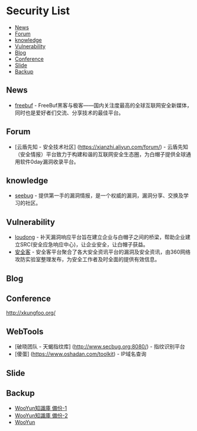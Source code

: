 # Security List

- [News](#News)
- [Forum](#Forum)
- [knowledge](#knowledge)
- [Vulnerability](#Vulnerability)
- [Blog](#blog)
- [Conference](#Conference)
- [Slide](#Slide)
- [Backup](#Backup)

## News
- [freebuf](http://www.freebuf.com/) - FreeBuf黑客与极客——国内关注度最高的全球互联网安全新媒体，同时也是爱好者们交流、分享技术的最佳平台。

## Forum
- [云盾先知 - 安全技术社区] (https://xianzhi.aliyun.com/forum/) - 云盾先知（安全情报）平台致力于构建和谐的互联网安全生态圈，为白帽子提供全球通用软件0day漏洞收录平台。

## knowledge
- [seebug](https://paper.seebug.org/) - 提供第一手的漏洞情报，是一个权威的漏洞，漏洞分享、交换及学习的社区。

## Vulnerability
- [loudong](https://loudong.360.cn/) - 补天漏洞响应平台旨在建立企业与白帽子之间的桥梁，帮助企业建立SRC(安全应急响应中心)，让企业安全，让白帽子获益。
- [安全客](http://bobao.360.cn/) - 安全客平台聚合了各大安全资讯平台的漏洞及安全资讯，由360网络攻防实验室整理发布，为安全工作者及时全面的提供有效信息。

## Blog

## Conference
http://xkungfoo.org/

## WebTools
- [破晓团队 - 天蝎指纹库] (http://www.secbug.org:8080/) - 指纹识别平台
- [傻蛋] (https://www.oshadan.com/toolkit) - IP域名查询

## Slide

## Backup
- [WooYun知識庫 備份-1](http://drops.leesec.com/#!/)
- [WooYun知識庫 備份-2](https://toutiao.io/subjects/61875)
- [WooYun](http://www.loner.fm/bugs/index.php)